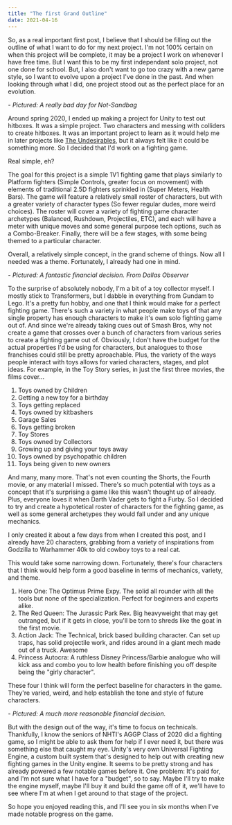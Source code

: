 ```yaml
---
title: "The first Grand Outline"
date: 2021-04-16
---
```


So, as a real important first post, I believe that I should be filling out the outline of what I want to do for my next project. I'm not 100% certain on when this project will be complete, it may be a project I work on whenever I have free time. But I want this to be my first independant solo project, not one done for school. But, I also don't want to go too crazy with a new game style, so I want to evolve upon a project I've done in the past. And when looking through what I did, one project stood out as the perfect place for an evolution.

-[](/assets/images/Sandbag.png)
*Pictured: A really bad day for Not-Sandbag*

Around spring 2020, I ended up making a project for Unity to test out hitboxes. It was a simple project. Two characters and messing with colliders to create hitboxes. It was an important project to learn as it would help me in later projects like [The Undesirables](/Undesirables/), but it always felt like it could be something more. So I decided that I'd work on a fighting game.

Real simple, eh?

The goal for this project is a simple 1V1 fighting game that plays similarly to Platform fighters (Simple Controls, greater focus on movement) with elements of traditional 2.5D fighters sprinkled in (Super Meters, Health Bars). The game will feature a relatively small roster of characters, but with a greater variety of character types (So fewer regular dudes, more weird choices). The roster will cover a variety of fighting game character archetypes (Balanced, Rushdown, Projectiles, ETC), and each will have a meter with unique moves and some general purpose tech options, such as a Combo-Breaker. Finally, there will be a few stages, with some being themed to a particular character.

Overall, a relatively simple concept, in the grand scheme of things. Now all I needed was a theme. Fortunately, I already had one in mind.

-[](https://images1.dallasobserver.com/imager/u/original/11695979/vintagetoys-byscotttucker.jpeg)
*Pictured: A fantastic financial decision. From Dallas Observer*

To the surprise of absolutely nobody, I'm a bit of a toy collector myself. I mostly stick to Transformers, but I dabble in everything from Gundam to Lego. It's a pretty fun hobby, and one that I think would make for a perfect fighting game. There's such a variety in what people make toys of that any single property has enough characters to make it's own solo fighting game out of. And since we're already taking cues out of Smash Bros, why not create a game that crosses over a bunch of characters from various series to create a fighting game out of. Obviously, I don't have the budget for the actual properties I'd be using for characters, but analogues to those franchises could still be pretty aproachable. Plus, the variety of the ways people interact with toys allows for varied characters, stages, and plot ideas. For example, in the Toy Story series, in just the first three movies, the films cover...

<ol>
<li>Toys owned by Children</li>
<li>Getting a new toy for a birthday</li>
<li>Toys getting replaced</li>
<li>Toys owned by kitbashers</li>
<li>Garage Sales</li>
<li>Toys getting broken</li>
<li>Toy Stores</li>
<li>Toys owned by Collectors</li>
<li>Growing up and giving your toys away</li>
<li>Toys owned by psychopathic children</li>
<li>Toys being given to new owners</li>
</ol>

And many, many more. That's not even counting the Shorts, the Fourth movie, or any material I missed. There's so much potential with toys as a concept that it's surprising a game like this wasn't thought up of already. Plus, everyone loves it when Darth Vader gets to fight a Furby. So I decided to try and create a hypotetical roster of characters for the fighting game, as well as some general archetypes they would fall under and any unique mechanics.

I only created it about a few days from when I created this post, and I already have 20 characters, grabbing from a variety of inspirations from Godzilla to Warhammer 40k to old cowboy toys to a real cat.

This would take some narrowing down. Fortunately, there's four characters that I think would help form a good baseline in terms of mechanics, variety, and theme.

<ol>
<li>Hero One: The Optimus Prime Expy. The solid all rounder with all the tools but none of the specialization. Perfect for beginners and experts alike.</li>
<li>The Red Queen: The Jurassic Park Rex. Big heavyweight that may get outranged, but if it gets in close, you'll be torn to shreds like the goat in the first movie.</li>
<li>Action Jack: The Technical, brick based building character. Can set up traps, has solid projectile work, and rides around in a giant mech made out of a truck. Awesome</li>
<li>Princess Autocra: A ruthless Disney Princess/Barbie analogue who will kick ass and combo you to low health before finishing you off despite being the "girly character".</li>
</ol>

These four I think will form the perfect baseline for characters in the game. They're varied, weird, and help establish the tone and style of future characters.

-[](https://forum.unity.com/attachments/logounityforum-jpg)
*Pictured: A much more reasonable financial decision.*

But with the design out of the way, it's time to focus on technicals. Thankfully, I know the seniors of NHTI's AGGP Class of 2020 did a fighting game, so I might be able to ask them for help if I ever need it, but there was something else that caught my eye. Unity's very own Universal Fighting Engine, a custom built system that's designed to help out with creating new fighting games in the Unity engine. It seems to be pretty strong and has already powered a few notable games before it. One problem: It's paid for, and I'm not sure what I have for a "budget", so to say. Maybe I'll try to make the engine myself, maybe I'll buy it and build the game off of it, we'll have to see where I'm at when I get around to that stage of the project.

So hope you enjoyed reading this, and I'll see you in six months when I've made notable progress on the game.